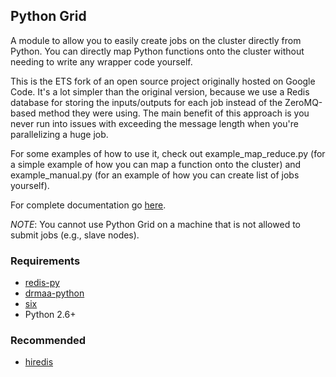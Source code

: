 Python Grid
-----------

A module to allow you to easily create jobs on the cluster directly from Python. You can directly map Python functions onto the cluster without needing to write any wrapper code yourself.

This is the ETS fork of an open source project originally hosted on Google Code. It's a lot simpler than the original version, because we use a Redis database for storing the inputs/outputs for each job instead of the ZeroMQ-based method they were using. The main benefit of this approach is you never run into issues with exceeding the message length when you're parallelizing a huge job.

For some examples of how to use it, check out example_map_reduce.py (for a simple example of how you can map a function onto the cluster) and example_manual.py (for an example of how you can create list of jobs yourself).

For complete documentation go [here](http://htmlpreview.github.com/?http://github.com/dan-blanchard/pythongrid/blob/master/doc/index.html).

*NOTE*: You cannot use Python Grid on a machine that is not allowed to submit jobs (e.g., slave nodes).

### Requirements ###

* [redis-py](https://github.com/andymccurdy/redis-py)
* [drmaa-python](http://drmaa-python.github.io/)
* [six](http://pythonhosted.org/six/)
* Python 2.6+

### Recommended ###
* [hiredis](https://pypi.python.org/pypi/hiredis)